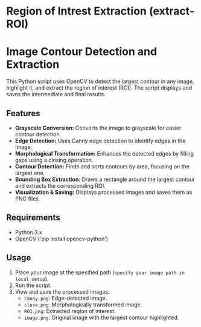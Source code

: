 # Region of Intrest Extraction (extract-ROI)

# Image Contour Detection and Extraction

This Python script uses OpenCV to detect the largest contour in any image, highlight it, and extract the region of interest (ROI). The script displays and saves the intermediate and final results.

## Features

- **Grayscale Conversion:** Converts the image to grayscale for easier contour detection.
- **Edge Detection:** Uses Canny edge detection to identify edges in the image.
- **Morphological Transformation:** Enhances the detected edges by filling gaps using a closing operation.
- **Contour Detection:** Finds and sorts contours by area, focusing on the largest one.
- **Bounding Box Extraction:** Draws a rectangle around the largest contour and extracts the corresponding ROI.
- **Visualization & Saving:** Displays processed images and saves them as PNG files.

## Requirements

- Python 3.x
- OpenCV ('pip install opencv-python')

## Usage

1. Place your image at the specified path (`specify your image path in local setup`).
2. Run the script.
3. View and save the processed images:
   - `canny.png`: Edge-detected image.
   - `close.png`: Morphologically transformed image.
   - `ROI.png`: Extracted region of interest.
   - `image.png`: Original image with the largest contour highlighted.

